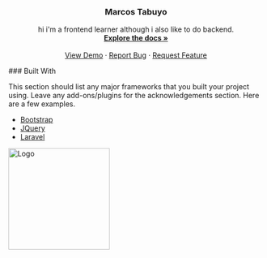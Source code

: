 <!-- PROJECT LOGO -->
<br />
<p align="center">
  <h3 align="center">Marcos Tabuyo</h3>

  <p align="center">
    hi i'm a frontend learner although i also like to do backend.
    <br />
    <a href="https://github.com/othneildrew/Best-README-Template"><strong>Explore the docs »</strong></a>
    <br />
    <br />
    <a href="https://github.com/othneildrew/Best-README-Template">View Demo</a>
    ·
    <a href="https://github.com/othneildrew/Best-README-Template/issues">Report Bug</a>
    ·
    <a href="https://github.com/othneildrew/Best-README-Template/issues">Request Feature</a>
  </p>
</p>
### Built With

This section should list any major frameworks that you built your project using. Leave any add-ons/plugins for the acknowledgements section. Here are a few examples.
* [Bootstrap](https://getbootstrap.com)
* [JQuery](https://jquery.com)
* [Laravel](https://laravel.com)

<p>
  <a href="https://">
    <img src="images/logo.png" alt="Logo" width="200" height="200">
  </a>
</p>
